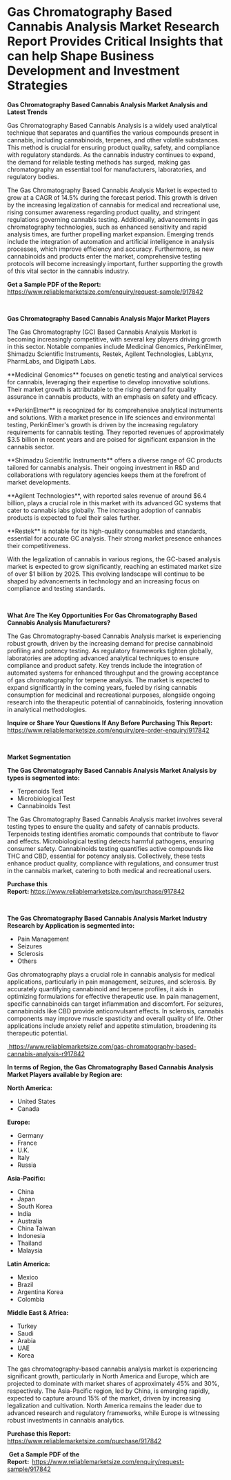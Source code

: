 <p><h1>Gas Chromatography Based Cannabis Analysis Market Research Report Provides Critical Insights that can help Shape Business Development and Investment Strategies</h1></p><p><strong>Gas Chromatography Based Cannabis Analysis Market Analysis and Latest Trends</strong></p>
<p><p>Gas Chromatography Based Cannabis Analysis is a widely used analytical technique that separates and quantifies the various compounds present in cannabis, including cannabinoids, terpenes, and other volatile substances. This method is crucial for ensuring product quality, safety, and compliance with regulatory standards. As the cannabis industry continues to expand, the demand for reliable testing methods has surged, making gas chromatography an essential tool for manufacturers, laboratories, and regulatory bodies.</p><p>The Gas Chromatography Based Cannabis Analysis Market is expected to grow at a CAGR of 14.5% during the forecast period. This growth is driven by the increasing legalization of cannabis for medical and recreational use, rising consumer awareness regarding product quality, and stringent regulations governing cannabis testing. Additionally, advancements in gas chromatography technologies, such as enhanced sensitivity and rapid analysis times, are further propelling market expansion. Emerging trends include the integration of automation and artificial intelligence in analysis processes, which improve efficiency and accuracy. Furthermore, as new cannabinoids and products enter the market, comprehensive testing protocols will become increasingly important, further supporting the growth of this vital sector in the cannabis industry.</p></p>
<p><strong>Get a Sample PDF of the Report:&nbsp;</strong> <a href="https://www.reliablemarketsize.com/enquiry/request-sample/917842?utm_campaign=3614&utm_medium=2&utm_source=Github&utm_content=ia&utm_term=18042025&utm_id=gas-chromatography-based-cannabis-analysis">https://www.reliablemarketsize.com/enquiry/request-sample/917842</a></p>
<p>&nbsp;</p>
<p><strong>Gas Chromatography Based Cannabis Analysis Major Market Players</strong></p>
<p><p>The Gas Chromatography (GC) Based Cannabis Analysis Market is becoming increasingly competitive, with several key players driving growth in this sector. Notable companies include Medicinal Genomics, PerkinElmer, Shimadzu Scientific Instruments, Restek, Agilent Technologies, LabLynx, PharmLabs, and Digipath Labs.</p><p>**Medicinal Genomics** focuses on genetic testing and analytical services for cannabis, leveraging their expertise to develop innovative solutions. Their market growth is attributable to the rising demand for quality assurance in cannabis products, with an emphasis on safety and efficacy. </p><p>**PerkinElmer** is recognized for its comprehensive analytical instruments and solutions. With a market presence in life sciences and environmental testing, PerkinElmer's growth is driven by the increasing regulatory requirements for cannabis testing. They reported revenues of approximately $3.5 billion in recent years and are poised for significant expansion in the cannabis sector.</p><p>**Shimadzu Scientific Instruments** offers a diverse range of GC products tailored for cannabis analysis. Their ongoing investment in R&D and collaborations with regulatory agencies keeps them at the forefront of market developments. </p><p>**Agilent Technologies**, with reported sales revenue of around $6.4 billion, plays a crucial role in this market with its advanced GC systems that cater to cannabis labs globally. The increasing adoption of cannabis products is expected to fuel their sales further.</p><p>**Restek** is notable for its high-quality consumables and standards, essential for accurate GC analysis. Their strong market presence enhances their competitiveness.</p><p>With the legalization of cannabis in various regions, the GC-based analysis market is expected to grow significantly, reaching an estimated market size of over $1 billion by 2025. This evolving landscape will continue to be shaped by advancements in technology and an increasing focus on compliance and testing standards.</p></p>
<p>&nbsp;</p>
<p><strong>What Are The Key Opportunities For Gas Chromatography Based Cannabis Analysis Manufacturers?</strong></p>
<p><p>The Gas Chromatography-based Cannabis Analysis market is experiencing robust growth, driven by the increasing demand for precise cannabinoid profiling and potency testing. As regulatory frameworks tighten globally, laboratories are adopting advanced analytical techniques to ensure compliance and product safety. Key trends include the integration of automated systems for enhanced throughput and the growing acceptance of gas chromatography for terpene analysis. The market is expected to expand significantly in the coming years, fueled by rising cannabis consumption for medicinal and recreational purposes, alongside ongoing research into the therapeutic potential of cannabinoids, fostering innovation in analytical methodologies.</p></p>
<p><strong>Inquire or Share Your Questions If Any Before Purchasing This Report:</strong> <a href="https://www.reliablemarketsize.com/enquiry/pre-order-enquiry/917842?utm_campaign=3614&utm_medium=2&utm_source=Github&utm_content=ia&utm_term=18042025&utm_id=gas-chromatography-based-cannabis-analysis">https://www.reliablemarketsize.com/enquiry/pre-order-enquiry/917842</a></p>
<p>&nbsp;</p>
<p><strong>Market Segmentation</strong></p>
<p><strong>The Gas Chromatography Based Cannabis Analysis Market Analysis by types is segmented into:</strong></p>
<p><ul><li>Terpenoids Test</li><li>Microbiological Test</li><li>Cannabinoids Test</li></ul></p>
<p><p>The Gas Chromatography Based Cannabis Analysis market involves several testing types to ensure the quality and safety of cannabis products. Terpenoids testing identifies aromatic compounds that contribute to flavor and effects. Microbiological testing detects harmful pathogens, ensuring consumer safety. Cannabinoids testing quantifies active compounds like THC and CBD, essential for potency analysis. Collectively, these tests enhance product quality, compliance with regulations, and consumer trust in the cannabis market, catering to both medical and recreational users.</p></p>
<p><strong>Purchase this Report:&nbsp;</strong><a href="https://www.reliablemarketsize.com/purchase/917842?utm_campaign=3614&utm_medium=2&utm_source=Github&utm_content=ia&utm_term=18042025&utm_id=gas-chromatography-based-cannabis-analysis">https://www.reliablemarketsize.com/purchase/917842</a></p>
<p>&nbsp;</p>
<p><strong>The Gas Chromatography Based Cannabis Analysis Market Industry Research by Application is segmented into:</strong></p>
<p><ul><li>Pain Management</li><li>Seizures</li><li>Sclerosis</li><li>Others</li></ul></p>
<p><p>Gas chromatography plays a crucial role in cannabis analysis for medical applications, particularly in pain management, seizures, and sclerosis. By accurately quantifying cannabinoid and terpene profiles, it aids in optimizing formulations for effective therapeutic use. In pain management, specific cannabinoids can target inflammation and discomfort. For seizures, cannabinoids like CBD provide anticonvulsant effects. In sclerosis, cannabis components may improve muscle spasticity and overall quality of life. Other applications include anxiety relief and appetite stimulation, broadening its therapeutic potential.</p></p>
<p><a href="https://www.reliablemarketsize.com/gas-chromatography-based-cannabis-analysis-r917842?utm_campaign=3614&utm_medium=2&utm_source=Github&utm_content=ia&utm_term=18042025&utm_id=gas-chromatography-based-cannabis-analysis">&nbsp;https://www.reliablemarketsize.com/gas-chromatography-based-cannabis-analysis-r917842</a></p>
<p><strong>In terms of Region, the Gas Chromatography Based Cannabis Analysis Market Players available by Region are:</strong></p>
<p>
    <p> <strong> North America: </strong>
        <ul>
            <li>United States</li>
            <li>Canada</li>
        </ul>
        </p> 
    <p> <strong> Europe: </strong>
        <ul>
            <li>Germany</li>
            <li>France</li>
            <li>U.K.</li>
            <li>Italy</li>
            <li>Russia</li>
        </ul>
        </p> 
    <p> <strong> Asia-Pacific: </strong>
        <ul>
            <li>China</li>
            <li>Japan</li>
            <li>South Korea</li>
            <li>India</li>
            <li>Australia</li>
            <li>China Taiwan</li>
            <li>Indonesia</li>
            <li>Thailand</li>
            <li>Malaysia</li>
        </ul>
        </p> 
    <p> <strong> Latin America: </strong>
        <ul>
            <li>Mexico</li>
            <li>Brazil</li>
            <li>Argentina Korea</li>
            <li>Colombia</li>
        </ul>
        </p> 
    <p> <strong> Middle East & Africa: </strong>
        <ul>
            <li>Turkey</li>
            <li>Saudi</li>
            <li>Arabia</li>
            <li>UAE</li>
            <li>Korea</li>
        </ul>
    </p>
    </p>
<p><p>The gas chromatography-based cannabis analysis market is experiencing significant growth, particularly in North America and Europe, which are projected to dominate with market shares of approximately 45% and 30%, respectively. The Asia-Pacific region, led by China, is emerging rapidly, expected to capture around 15% of the market, driven by increasing legalization and cultivation. North America remains the leader due to advanced research and regulatory frameworks, while Europe is witnessing robust investments in cannabis analytics.</p></p>
<p><strong>Purchase this Report: </strong><a href="https://www.reliablemarketsize.com/purchase/917842?utm_campaign=3614&utm_medium=2&utm_source=Github&utm_content=ia&utm_term=18042025&utm_id=gas-chromatography-based-cannabis-analysis">https://www.reliablemarketsize.com/purchase/917842</a></p>
<p>&nbsp;<strong>Get a Sample PDF of the Report:&nbsp;&nbsp;</strong><a href="https://www.reliablemarketsize.com/enquiry/request-sample/917842?utm_campaign=3614&utm_medium=2&utm_source=Github&utm_content=ia&utm_term=18042025&utm_id=gas-chromatography-based-cannabis-analysis">https://www.reliablemarketsize.com/enquiry/request-sample/917842</a></p>
<p><strong></strong></p>
<p><p></p><p></p><p></p></p>